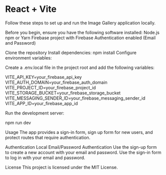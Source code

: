 # React + Vite

Follow these steps to set up and run the Image Gallery application locally.

<!-- Prerequisites -->
Before you begin, ensure you have the following software installed:
Node.js
npm or Yarn
Firebase project with Firebase Authentication enabled (Email and Password)

<!-- Installation -->
Clone the repository
Install dependencies:
npm install
Configure environment variables:

Create a .env.local file in the project root and add the following variables:

VITE_API_KEY=your_firebase_api_key
VITE_AUTH_DOMAIN=your_firebase_auth_domain
VITE_PROJECT_ID=your_firebase_project_id
VITE_STORAGE_BUCKET=your_firebase_storage_bucket
VITE_MESSAGING_SENDER_ID=your_firebase_messaging_sender_id
VITE_APP_ID=your_firebase_app_id



Run the development server:

npm run dev

Usage
The app provides a sign-in form, sign up form for new users, and protect routes that require authentication. 

Authentication
Local Email/Password Authentication
Use the sign-up form to create a new account with your email and password.
Use the sign-in form to log in with your email and password.


License
This project is licensed under the MIT License.


